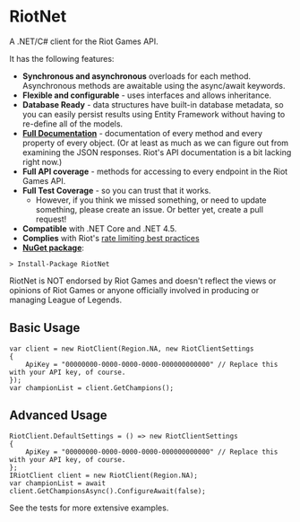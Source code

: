 # RiotNet

A .NET/C# client for the Riot Games API.

It has the following features:
- **Synchronous and asynchronous** overloads for each method. Asynchronous methods are awaitable using the async/await keywords.
- **Flexible and configurable** - uses interfaces and allows inheritance.
- **Database Ready** - data structures have built-in database metadata, so you can easily persist results using Entity Framework without having to re-define all of the models.
- [**Full Documentation**](http://aj-r.github.io/RiotNet/docs/interface_riot_net_1_1_i_riot_client.html) - documentation of every method and every property of every object. (Or at least as much as we can figure out from examining the JSON responses. Riot's API documentation is a bit lacking right now.)
- **Full API coverage** - methods for accessing to every endpoint in the Riot Games API.
- **Full Test Coverage** - so you can trust that it works.
  - However, if you think we missed something, or need to update something, please create an issue. Or better yet, create a pull request!
- **Compatible** with .NET Core and .NET 4.5.
- **Complies** with Riot's [rate limiting best practices](https://developer.riotgames.com/docs/rate-limiting)
- [**NuGet package**](https://www.nuget.org/packages/RiotNet/):

```
> Install-Package RiotNet
```

RiotNet is NOT endorsed by Riot Games and doesn't reflect the views or opinions of Riot Games or anyone officially involved in producing or managing League of Legends.

## Basic Usage

```
var client = new RiotClient(Region.NA, new RiotClientSettings
{
    ApiKey = "00000000-0000-0000-0000-000000000000" // Replace this with your API key, of course.
});
var championList = client.GetChampions();
```

## Advanced Usage

```
RiotClient.DefaultSettings = () => new RiotClientSettings
{
    ApiKey = "00000000-0000-0000-0000-000000000000" // Replace this with your API key, of course.
};
IRiotClient client = new RiotClient(Region.NA);
var championList = await client.GetChampionsAsync().ConfigureAwait(false);
```

See the tests for more extensive examples.
